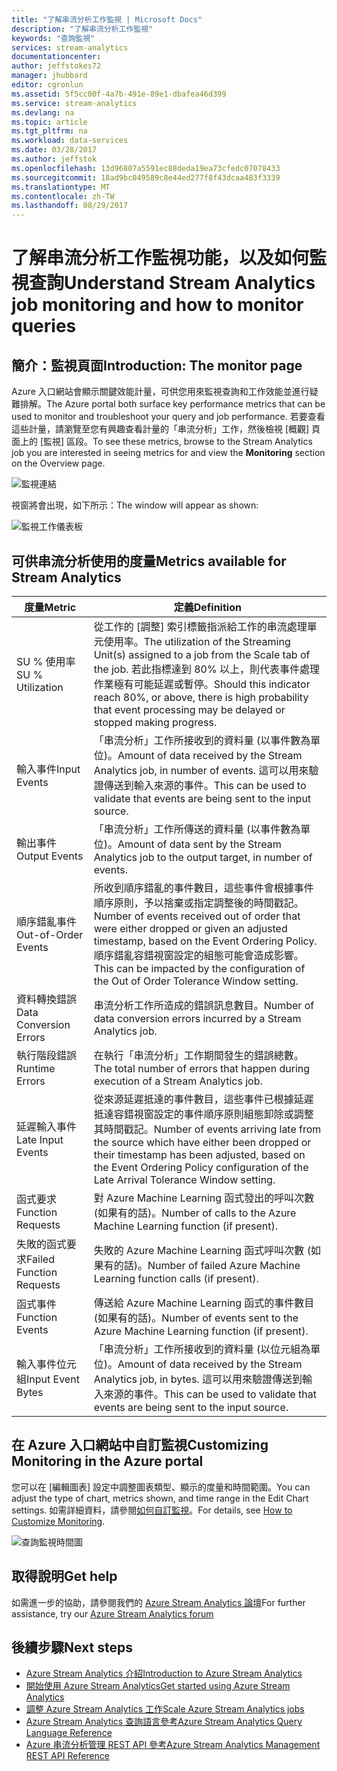 ```yaml
---
title: "了解串流分析工作監視 | Microsoft Docs"
description: "了解串流分析工作監視"
keywords: "查詢監視"
services: stream-analytics
documentationcenter: 
author: jeffstokes72
manager: jhubbard
editor: cgronlun
ms.assetid: 5f5cc00f-4a7b-491e-89e1-dbafea46d399
ms.service: stream-analytics
ms.devlang: na
ms.topic: article
ms.tgt_pltfrm: na
ms.workload: data-services
ms.date: 03/28/2017
ms.author: jeffstok
ms.openlocfilehash: 13d96807a5591ec88deda19ea73cfedc07078433
ms.sourcegitcommit: 18ad9bc049589c8e44ed277f8f43dcaa483f3339
ms.translationtype: MT
ms.contentlocale: zh-TW
ms.lasthandoff: 08/29/2017
---
```

# <a name="understand-stream-analytics-job-monitoring-and-how-to-monitor-queries"></a><span data-ttu-id="c5646-104">了解串流分析工作監視功能，以及如何監視查詢</span><span class="sxs-lookup"><span data-stu-id="c5646-104">Understand Stream Analytics job monitoring and how to monitor queries</span></span>

## <a name="introduction-the-monitor-page"></a><span data-ttu-id="c5646-105">簡介：監視頁面</span><span class="sxs-lookup"><span data-stu-id="c5646-105">Introduction: The monitor page</span></span>
<span data-ttu-id="c5646-106">Azure 入口網站會顯示關鍵效能計量，可供您用來監視查詢和工作效能並進行疑難排解。</span><span class="sxs-lookup"><span data-stu-id="c5646-106">The Azure portal both surface key performance metrics that can be used to monitor and troubleshoot your query and job performance.</span></span> <span data-ttu-id="c5646-107">若要查看這些計量，請瀏覽至您有興趣查看計量的「串流分析」工作，然後檢視 [概觀] 頁面上的 [監視] 區段。</span><span class="sxs-lookup"><span data-stu-id="c5646-107">To see these metrics, browse to the Stream Analytics job you are interested in seeing metrics for and view the **Monitoring** section on the Overview page.</span></span>  

![監視連結](./media/stream-analytics-monitoring/02-stream-analytics-monitoring-block.png)

<span data-ttu-id="c5646-109">視窗將會出現，如下所示：</span><span class="sxs-lookup"><span data-stu-id="c5646-109">The window will appear as shown:</span></span>

![監視工作儀表板](./media/stream-analytics-monitoring/01-stream-analytics-monitoring.png)  

## <a name="metrics-available-for-stream-analytics"></a><span data-ttu-id="c5646-111">可供串流分析使用的度量</span><span class="sxs-lookup"><span data-stu-id="c5646-111">Metrics available for Stream Analytics</span></span>
| <span data-ttu-id="c5646-112">度量</span><span class="sxs-lookup"><span data-stu-id="c5646-112">Metric</span></span>                 | <span data-ttu-id="c5646-113">定義</span><span class="sxs-lookup"><span data-stu-id="c5646-113">Definition</span></span>                               |
| ---------------------- | ---------------------------------------- |
| <span data-ttu-id="c5646-114">SU % 使用率</span><span class="sxs-lookup"><span data-stu-id="c5646-114">SU % Utilization</span></span>       | <span data-ttu-id="c5646-115">從工作的 [調整] 索引標籤指派給工作的串流處理單元使用率。</span><span class="sxs-lookup"><span data-stu-id="c5646-115">The utilization of the Streaming Unit(s) assigned to a job from the Scale tab of the job.</span></span> <span data-ttu-id="c5646-116">若此指標達到 80% 以上，則代表事件處理作業極有可能延遲或暫停。</span><span class="sxs-lookup"><span data-stu-id="c5646-116">Should this indicator reach 80%, or above, there is high probability that event processing may be delayed or stopped making progress.</span></span> |
| <span data-ttu-id="c5646-117">輸入事件</span><span class="sxs-lookup"><span data-stu-id="c5646-117">Input Events</span></span>           | <span data-ttu-id="c5646-118">「串流分析」工作所接收到的資料量 (以事件數為單位)。</span><span class="sxs-lookup"><span data-stu-id="c5646-118">Amount of data received by the Stream Analytics job, in number of events.</span></span> <span data-ttu-id="c5646-119">這可以用來驗證傳送到輸入來源的事件。</span><span class="sxs-lookup"><span data-stu-id="c5646-119">This can be used to validate that events are being sent to the input source.</span></span> |
| <span data-ttu-id="c5646-120">輸出事件</span><span class="sxs-lookup"><span data-stu-id="c5646-120">Output Events</span></span>          | <span data-ttu-id="c5646-121">「串流分析」工作所傳送的資料量 (以事件數為單位)。</span><span class="sxs-lookup"><span data-stu-id="c5646-121">Amount of data sent by the Stream Analytics job to the output target, in number of events.</span></span> |
| <span data-ttu-id="c5646-122">順序錯亂事件</span><span class="sxs-lookup"><span data-stu-id="c5646-122">Out-of-Order Events</span></span>    | <span data-ttu-id="c5646-123">所收到順序錯亂的事件數目，這些事件會根據事件順序原則，予以捨棄或指定調整後的時間戳記。</span><span class="sxs-lookup"><span data-stu-id="c5646-123">Number of events received out of order that were either dropped or given an adjusted timestamp, based on the Event Ordering Policy.</span></span> <span data-ttu-id="c5646-124">順序錯亂容錯視窗設定的組態可能會造成影響。</span><span class="sxs-lookup"><span data-stu-id="c5646-124">This can be impacted by the configuration of the Out of Order Tolerance Window setting.</span></span> |
| <span data-ttu-id="c5646-125">資料轉換錯誤</span><span class="sxs-lookup"><span data-stu-id="c5646-125">Data Conversion Errors</span></span> | <span data-ttu-id="c5646-126">串流分析工作所造成的錯誤訊息數目。</span><span class="sxs-lookup"><span data-stu-id="c5646-126">Number of data conversion errors incurred by a Stream Analytics job.</span></span> |
| <span data-ttu-id="c5646-127">執行階段錯誤</span><span class="sxs-lookup"><span data-stu-id="c5646-127">Runtime Errors</span></span>         | <span data-ttu-id="c5646-128">在執行「串流分析」工作期間發生的錯誤總數。</span><span class="sxs-lookup"><span data-stu-id="c5646-128">The total number of errors that happen during execution of a Stream Analytics job.</span></span> |
| <span data-ttu-id="c5646-129">延遲輸入事件</span><span class="sxs-lookup"><span data-stu-id="c5646-129">Late Input Events</span></span>      | <span data-ttu-id="c5646-130">從來源延遲抵達的事件數目，這些事件已根據延遲抵達容錯視窗設定的事件順序原則組態卸除或調整其時間戳記。</span><span class="sxs-lookup"><span data-stu-id="c5646-130">Number of events arriving late from the source which have either been dropped or their timestamp has been adjusted, based on the Event Ordering Policy configuration of the Late Arrival Tolerance Window setting.</span></span> |
| <span data-ttu-id="c5646-131">函式要求</span><span class="sxs-lookup"><span data-stu-id="c5646-131">Function Requests</span></span>      | <span data-ttu-id="c5646-132">對 Azure Machine Learning 函式發出的呼叫次數 (如果有的話)。</span><span class="sxs-lookup"><span data-stu-id="c5646-132">Number of calls to the Azure Machine Learning function (if present).</span></span> |
| <span data-ttu-id="c5646-133">失敗的函式要求</span><span class="sxs-lookup"><span data-stu-id="c5646-133">Failed Function Requests</span></span> | <span data-ttu-id="c5646-134">失敗的 Azure Machine Learning 函式呼叫次數 (如果有的話)。</span><span class="sxs-lookup"><span data-stu-id="c5646-134">Number of failed Azure Machine Learning function calls (if present).</span></span> |
| <span data-ttu-id="c5646-135">函式事件</span><span class="sxs-lookup"><span data-stu-id="c5646-135">Function Events</span></span>        | <span data-ttu-id="c5646-136">傳送給 Azure Machine Learning 函式的事件數目 (如果有的話)。</span><span class="sxs-lookup"><span data-stu-id="c5646-136">Number of events sent to the Azure Machine Learning function (if present).</span></span> |
| <span data-ttu-id="c5646-137">輸入事件位元組</span><span class="sxs-lookup"><span data-stu-id="c5646-137">Input Event Bytes</span></span>      | <span data-ttu-id="c5646-138">「串流分析」工作所接收到的資料量 (以位元組為單位)。</span><span class="sxs-lookup"><span data-stu-id="c5646-138">Amount of data received by the Stream Analytics job, in bytes.</span></span> <span data-ttu-id="c5646-139">這可以用來驗證傳送到輸入來源的事件。</span><span class="sxs-lookup"><span data-stu-id="c5646-139">This can be used to validate that events are being sent to the input source.</span></span> |


## <a name="customizing-monitoring-in-the-azure-portal"></a><span data-ttu-id="c5646-140">在 Azure 入口網站中自訂監視</span><span class="sxs-lookup"><span data-stu-id="c5646-140">Customizing Monitoring in the Azure portal</span></span>
<span data-ttu-id="c5646-141">您可以在 [編輯圖表] 設定中調整圖表類型、顯示的度量和時間範圍。</span><span class="sxs-lookup"><span data-stu-id="c5646-141">You can adjust the type of chart, metrics shown, and time range in the Edit Chart settings.</span></span> <span data-ttu-id="c5646-142">如需詳細資料，請參閱[如何自訂監視](../monitoring-and-diagnostics/insights-how-to-customize-monitoring.md)。</span><span class="sxs-lookup"><span data-stu-id="c5646-142">For details, see [How to Customize Monitoring](../monitoring-and-diagnostics/insights-how-to-customize-monitoring.md).</span></span>

  ![查詢監視時間圖](./media/stream-analytics-monitoring/08-stream-analytics-monitoring.png)  


## <a name="get-help"></a><span data-ttu-id="c5646-144">取得說明</span><span class="sxs-lookup"><span data-stu-id="c5646-144">Get help</span></span>
<span data-ttu-id="c5646-145">如需進一步的協助，請參閱我們的 [Azure Stream Analytics 論壇](https://social.msdn.microsoft.com/Forums/en-US/home?forum=AzureStreamAnalytics)</span><span class="sxs-lookup"><span data-stu-id="c5646-145">For further assistance, try our [Azure Stream Analytics forum](https://social.msdn.microsoft.com/Forums/en-US/home?forum=AzureStreamAnalytics)</span></span>

## <a name="next-steps"></a><span data-ttu-id="c5646-146">後續步驟</span><span class="sxs-lookup"><span data-stu-id="c5646-146">Next steps</span></span>
* [<span data-ttu-id="c5646-147">Azure Stream Analytics 介紹</span><span class="sxs-lookup"><span data-stu-id="c5646-147">Introduction to Azure Stream Analytics</span></span>](stream-analytics-introduction.md)
* [<span data-ttu-id="c5646-148">開始使用 Azure Stream Analytics</span><span class="sxs-lookup"><span data-stu-id="c5646-148">Get started using Azure Stream Analytics</span></span>](stream-analytics-real-time-fraud-detection.md)
* [<span data-ttu-id="c5646-149">調整 Azure Stream Analytics 工作</span><span class="sxs-lookup"><span data-stu-id="c5646-149">Scale Azure Stream Analytics jobs</span></span>](stream-analytics-scale-jobs.md)
* [<span data-ttu-id="c5646-150">Azure Stream Analytics 查詢語言參考</span><span class="sxs-lookup"><span data-stu-id="c5646-150">Azure Stream Analytics Query Language Reference</span></span>](https://msdn.microsoft.com/library/azure/dn834998.aspx)
* [<span data-ttu-id="c5646-151">Azure 串流分析管理 REST API 參考</span><span class="sxs-lookup"><span data-stu-id="c5646-151">Azure Stream Analytics Management REST API Reference</span></span>](https://msdn.microsoft.com/library/azure/dn835031.aspx)

